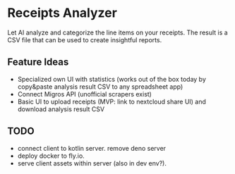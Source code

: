 # Receipts Analyzer

Let AI analyze and categorize the line items on your receipts.
The result is a CSV file that can be used to create insightful reports.

## Feature Ideas

- Specialized own UI with statistics (works out of the box today by copy&paste analysis result CSV to any spreadsheet
  app)
- Connect Migros API (unofficial scrapers exist)
- Basic UI to upload receipts (MVP: link to nextcloud share UI) and download analysis result CSV

## TODO

- connect client to kotlin server. remove deno server
- deploy docker to fly.io.
- serve client assets within server (also in dev env?).
